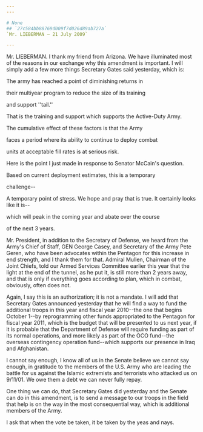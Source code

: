 ```yaml
---
---

# None
## `27c584bb88769d009f7d026d89ab727a`
`Mr. LIEBERMAN — 21 July 2009`

---
```



Mr. LIEBERMAN. I thank my friend from Arizona. We have illuminated 
most of the reasons in our exchange why this amendment is important. I 
will simply add a few more things Secretary Gates said yesterday, which 
is:




 The army has reached a point of diminishing returns in 


 their multiyear program to reduce the size of its training 


 and support ''tail.''


That is the training and support which supports the Active-Duty Army.




 The cumulative effect of these factors is that the Army 


 faces a period where its ability to continue to deploy combat 


 units at acceptable fill rates is at serious risk.


Here is the point I just made in response to Senator McCain's 
question.




 Based on current deployment estimates, this is a temporary 


 challenge--


A temporary point of stress. We hope and pray that is true. It 
certainly looks like it is--



 which will peak in the coming year and abate over the course 


 of the next 3 years.


Mr. President, in addition to the Secretary of Defense, we heard from 
the Army's Chief of Staff, GEN George Casey, and Secretary of the Army 
Pete Geren, who have been advocates within the Pentagon for this 
increase in end strength, and I thank them for that. Admiral Mullen, 
Chairman of the Joint Chiefs, told our Armed Services Committee earlier 
this year that the light at the end of the tunnel, as he put it, is 
still more than 2 years away, and that is only if everything goes 
according to plan, which in combat, obviously, often does not.

Again, I say this is an authorization; it is not a mandate. I will 
add that Secretary Gates announced yesterday that he will find a way to 
fund the additional troops in this year and fiscal year 2010--the one 
that begins October 1--by reprogramming other funds appropriated to the 
Pentagon for fiscal year 2011, which is the budget that will be 
presented to us next year, if it is probable that the Department of 
Defense will require funding as part of its normal operations, and more 
likely as part of the OCO fund--the overseas contingency operation 
fund--which supports our presence in Iraq and Afghanistan.

I cannot say enough, I know all of us in the Senate believe we cannot 
say enough, in gratitude to the members of the U.S. Army who are 
leading the battle for us against the Islamic extremists and terrorists 
who attacked us on 9/11/01. We owe them a debt we can never fully 
repay.

One thing we can do, that Secretary Gates did yesterday and the 
Senate can do in this amendment, is to send a message to our troops in 
the field that help is on the way in the most consequential way, which 
is additional members of the Army.

I ask that when the vote be taken, it be taken by the yeas and nays.